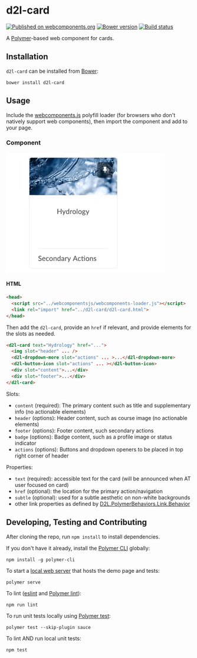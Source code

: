 # d2l-card
[![Published on webcomponents.org](https://img.shields.io/badge/webcomponents.org-published-blue.svg)](https://www.webcomponents.org/element/BrightspaceUI/card)
[![Bower version][bower-image]][bower-url]
[![Build status][ci-image]][ci-url]

A [Polymer](https://www.polymer-project.org/)-based web component for cards.

## Installation

`d2l-card` can be installed from [Bower][bower-url]:
```shell
bower install d2l-card
```

## Usage

Include the [webcomponents.js](http://webcomponents.org/polyfills/) polyfill loader (for browsers who don't natively support web components), then import the component and add to your page.

### Component

<img src="/screenshots/d2l-card.gif?raw=true">

#### HTML

```html
<head>
  <script src="../webcomponentsjs/webcomponents-loader.js"></script>
  <link rel="import" href="../d2l-card/d2l-card.html">
</head>
```

Then add the `d2l-card`, provide an `href` if relevant, and provide elements for the slots as needed.

```html
<d2l-card text="Hydrology" href="...">
  <img slot="header" ... />
  <d2l-dropdown-more slot="actions" ... >...</d2l-dropdown-more>
  <d2l-button-icon slot="actions" ... ></d2l-button-icon>
  <div slot="content">...</div>
  <div slot="footer">...</div>
</d2l-card>
```

Slots:

* `content` (required): The primary content such as title and supplementary info (no actionable elements)
* `header` (options): Header content, such as course image (no actionable elements)
* `footer` (options): Footer content, such secondary actions
* `badge` (options): Badge content, such as a profile image or status indicator
* `actions` (options): Buttons and dropdown openers to be placed in top right corner of header

Properties:

* `text` (required): accessible text for the card (will be announced when AT user focused on card)
* `href` (optional): the location for the primary action/navigation
* `subtle` (optional): used for a subtle aesthetic on non-white backgrounds
* other link properties as defined by [D2L.PolymerBehaviors.Link.Behavior](https://github.com/BrightspaceUI/link/blob/master/d2l-link-behavior.html)

## Developing, Testing and Contributing

After cloning the repo, run `npm install` to install dependencies.

If you don't have it already, install the [Polymer CLI](https://www.polymer-project.org/2.0/docs/tools/polymer-cli) globally:

```shell
npm install -g polymer-cli
```

To start a [local web server](https://www.polymer-project.org/2.0/docs/tools/polymer-cli-commands#serve) that hosts the demo page and tests:

```shell
polymer serve
```

To lint ([eslint](http://eslint.org/) and [Polymer lint](https://www.polymer-project.org/2.0/docs/tools/polymer-cli-commands#lint)):

```shell
npm run lint
```

To run unit tests locally using [Polymer test](https://www.polymer-project.org/2.0/docs/tools/polymer-cli-commands#tests):

```shell
polymer test --skip-plugin sauce
```

To lint AND run local unit tests:

```shell
npm test
```

[bower-url]: http://bower.io/search/?q=d2l-card
[bower-image]: https://badge.fury.io/bo/d2l-card.svg
[ci-url]: https://travis-ci.org/BrightspaceUI/card
[ci-image]: https://travis-ci.org/BrightspaceUI/card.svg?branch=master
